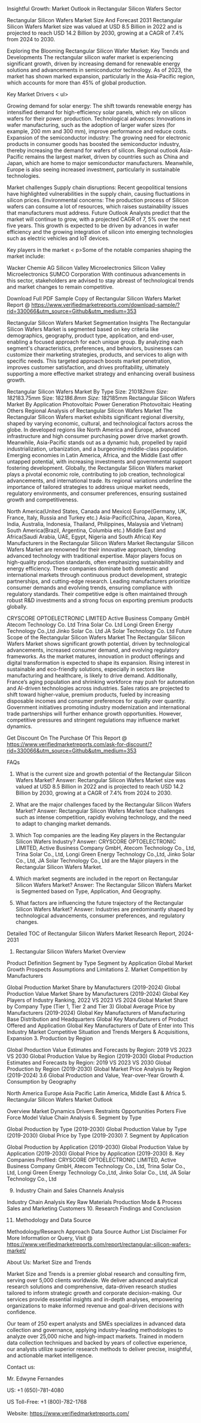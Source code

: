 Insightful Growth: Market Outlook in Rectangular Silicon Wafers Sector


Rectangular Silicon Wafers Market Size And Forecast 2031
Rectangular Silicon Wafers Market size was valued at USD 8.5 Billion in 2022 and is projected to reach USD 14.2 Billion by 2030, growing at a CAGR of 7.4% from 2024 to 2030.

Exploring the Blooming Rectangular Silicon Wafer Market: Key Trends and Developments
The rectangular silicon wafer market is experiencing significant growth, driven by increasing demand for renewable energy solutions and advancements in semiconductor technology. As of 2023, the market has shown marked expansion, particularly in the Asia-Pacific region, which accounts for more than 45% of global production.

Key Market Drivers
< ul>

Growing demand for solar energy: The shift towards renewable energy has intensified demand for high-efficiency solar panels, which rely on silicon wafers for their power. production.
Technological advances: Innovations in wafer manufacturing, such as the adoption of larger wafer sizes (for example, 200 mm and 300 mm), improve performance and reduce costs.
Expansion of the semiconductor industry: The growing need for electronic products in consumer goods has boosted the semiconductor industry, thereby increasing the demand for wafers of silicon.
Regional outlook
Asia-Pacific remains the largest market, driven by countries such as China and Japan, which are home to major semiconductor manufacturers. Meanwhile, Europe is also seeing increased investment, particularly in sustainable technologies.

Market challenges
Supply chain disruptions: Recent geopolitical tensions have highlighted vulnerabilities in the supply chain, causing fluctuations in silicon prices.
Environmental concerns: The production process of Silicon wafers can consume a lot of resources, which raises sustainability issues that manufacturers must address.
Future Outlook
Analysts predict that the market will continue to grow, with a projected CAGR of 7, 5% over the next five years. This growth is expected to be driven by advances in wafer efficiency and the growing integration of silicon into emerging technologies such as electric vehicles and IoT devices.

Key players in the market
< p>Some of the notable companies shaping the market include:

Wacker Chemie AG
Silicon Valley Microelectronics
Silicon Valley Microelectronics
SUMCO Corporation
With continuous advancements in this sector, stakeholders are advised to stay abreast of technological trends and market changes to remain competitive.

Download Full PDF Sample Copy of Rectangular Silicon Wafers Market Report @ https://www.verifiedmarketreports.com/download-sample/?rid=330066&utm_source=Github&utm_medium=353

Rectangular Silicon Wafers Market Segmentation Insights
The Rectangular Silicon Wafers Market is segmented based on key criteria like demographics, geography, product type, application, and end-user, enabling a focused approach for each unique group. By analyzing each segment's characteristics, preferences, and behaviors, businesses can customize their marketing strategies, products, and services to align with specific needs. This targeted approach boosts market penetration, improves customer satisfaction, and drives profitability, ultimately supporting a more effective market strategy and enhancing overall business growth.

Rectangular Silicon Wafers Market By Type
Size: 210*182mm
Size: 182*183.75mm
Size: 182*186.8mm
Size: 182*185mm
Rectangular Silicon Wafers Market By Application
Photovoltaic Power Generation
Photovoltaic Heating
Others
Regional Analysis of Rectangular Silicon Wafers Market
The Rectangular Silicon Wafers market exhibits significant regional diversity, shaped by varying economic, cultural, and technological factors across the globe. In developed regions like North America and Europe, advanced infrastructure and high consumer purchasing power drive market growth. Meanwhile, Asia-Pacific stands out as a dynamic hub, propelled by rapid industrialization, urbanization, and a burgeoning middle-class population. Emerging economies in Latin America, Africa, and the Middle East offer untapped potential, with increasing investments and governmental support fostering development. Globally, the Rectangular Silicon Wafers market plays a pivotal economic role, contributing to job creation, technological advancements, and international trade. Its regional variations underline the importance of tailored strategies to address unique market needs, regulatory environments, and consumer preferences, ensuring sustained growth and competitiveness.

North America(United States, Canada and Mexico)
Europe(Germany, UK, France, Italy, Russia and Turkey etc.)
Asia-Pacific(China, Japan, Korea, India, Australia, Indonesia, Thailand, Philippines, Malaysia and Vietnam)
South America(Brazil, Argentina, Columbia etc.)
Middle East and Africa(Saudi Arabia, UAE, Egypt, Nigeria and South Africa)
Key Manufacturers in the Rectangular Silicon Wafers Market
Rectangular Silicon Wafers Market are renowned for their innovative approach, blending advanced technology with traditional expertise. Major players focus on high-quality production standards, often emphasizing sustainability and energy efficiency. These companies dominate both domestic and international markets through continuous product development, strategic partnerships, and cutting-edge research. Leading manufacturers prioritize consumer demands and evolving trends, ensuring compliance with regulatory standards. Their competitive edge is often maintained through robust R&D investments and a strong focus on exporting premium products globally.

CRYSCORE OPTOELECTRONIC LIMITED
Active Business Company GmbH
Atecom Technology Co.
Ltd
Trina Solar Co.
Ltd
Longi Green Energy Technology Co.,Ltd
Jinko Solar Co.
Ltd
JA Solar Technology Co.
Ltd
Future Scope of the Rectangular Silicon Wafers Market
The Rectangular Silicon Wafers Market shows significant growth potential, driven by technological advancements, increased consumer demand, and evolving regulatory frameworks. As the market matures, innovation in product offerings and digital transformation is expected to shape its expansion. Rising interest in sustainable and eco-friendly solutions, especially in sectors like manufacturing and healthcare, is likely to drive demand. Additionally, France’s aging population and shrinking workforce may push for automation and AI-driven technologies across industries. Sales ratios are projected to shift toward higher-value, premium products, fueled by increasing disposable incomes and consumer preferences for quality over quantity. Government initiatives promoting industry modernization and international trade partnerships will further enhance growth opportunities. However, competitive pressures and stringent regulations may influence market dynamics.

Get Discount On The Purchase Of This Report @ https://www.verifiedmarketreports.com/ask-for-discount/?rid=330066&utm_source=Github&utm_medium=353

FAQs
1. What is the current size and growth potential of the Rectangular Silicon Wafers Market?
Answer: Rectangular Silicon Wafers Market size was valued at USD 8.5 Billion in 2022 and is projected to reach USD 14.2 Billion by 2030, growing at a CAGR of 7.4% from 2024 to 2030.

2. What are the major challenges faced by the Rectangular Silicon Wafers Market?
Answer: Rectangular Silicon Wafers Market face challenges such as intense competition, rapidly evolving technology, and the need to adapt to changing market demands.

3. Which Top companies are the leading Key players in the Rectangular Silicon Wafers Industry?
Answer: CRYSCORE OPTOELECTRONIC LIMITED, Active Business Company GmbH, Atecom Technology Co., Ltd, Trina Solar Co., Ltd, Longi Green Energy Technology Co.,Ltd, Jinko Solar Co., Ltd, JA Solar Technology Co., Ltd are the Major players in the Rectangular Silicon Wafers Market.

4. Which market segments are included in the report on Rectangular Silicon Wafers Market?
Answer: The Rectangular Silicon Wafers Market is Segmented based on Type, Application, And Geography.

5. What factors are influencing the future trajectory of the Rectangular Silicon Wafers Market?
Answer: Industries are predominantly shaped by technological advancements, consumer preferences, and regulatory changes.

Detailed TOC of Rectangular Silicon Wafers Market Research Report, 2024-2031
1. Rectangular Silicon Wafers Market Overview

Product Definition
Segment by Type
Segment by Application
Global Market Growth Prospects
Assumptions and Limitations
2. Market Competition by Manufacturers

Global Production Market Share by Manufacturers (2019-2024)
Global Production Value Market Share by Manufacturers (2019-2024)
Global Key Players of Industry Ranking, 2022 VS 2023 VS 2024
Global Market Share by Company Type (Tier 1, Tier 2 and Tier 3)
Global Average Price by Manufacturers (2019-2024)
Global Key Manufacturers of Manufacturing Base Distribution and Headquarters
Global Key Manufacturers of Product Offered and Application
Global Key Manufacturers of Date of Enter into This Industry
Market Competitive Situation and Trends
Mergers & Acquisitions, Expansion
3. Production by Region

Global Production Value Estimates and Forecasts by Region: 2019 VS 2023 VS 2030
Global Production Value by Region (2019-2030)
Global Production Estimates and Forecasts by Region: 2019 VS 2023 VS 2030
Global Production by Region (2019-2030)
Global Market Price Analysis by Region (2019-2024) 3.6 Global Production and Value, Year-over-Year Growth
4. Consumption by Geography

North America
Europe
Asia Pacific
Latin America, Middle East & Africa
5. Rectangular Silicon Wafers Market Outlook

Overview
Market Dynamics
Drivers
Restraints
Opportunities
Porters Five Force Model
Value Chain Analysis 
6. Segment by Type

Global Production by Type (2019-2030)
Global Production Value by Type (2019-2030)
Global Price by Type (2019-2030)
7. Segment by Application

Global Production by Application (2019-2030)
Global Production Value by Application (2019-2030)
Global Price by Application (2019-2030)
8. Key Companies Profiled: CRYSCORE OPTOELECTRONIC LIMITED, Active Business Company GmbH, Atecom Technology Co., Ltd, Trina Solar Co., Ltd, Longi Green Energy Technology Co.,Ltd, Jinko Solar Co., Ltd, JA Solar Technology Co., Ltd

9. Industry Chain and Sales Channels Analysis

Industry Chain Analysis
Key Raw Materials
Production Mode & Process
Sales and Marketing
Customers
10. Research Findings and Conclusion

11. Methodology and Data Source

Methodology/Research Approach
Data Source
Author List
Disclaimer
For More Information or Query, Visit @ https://www.verifiedmarketreports.com/report/rectangular-silicon-wafers-market/

About Us: Market Size and Trends

Market Size and Trends is a premier global research and consulting firm, serving over 5,000 clients worldwide. We deliver advanced analytical research solutions and comprehensive, data-driven research studies tailored to inform strategic growth and corporate decision-making. Our services provide essential insights and in-depth analyses, empowering organizations to make informed revenue and goal-driven decisions with confidence.

Our team of 250 expert analysts and SMEs specializes in advanced data collection and governance, applying industry-leading methodologies to analyze over 25,000 niche and high-impact markets. Trained in modern data collection techniques and backed by years of collective experience, our analysts utilize superior research methods to deliver precise, insightful, and actionable market intelligence.

Contact us:

Mr. Edwyne Fernandes

US: +1 (650)-781-4080

US Toll-Free: +1 (800)-782-1768

Website: https://www.verifiedmarketreports.com/
